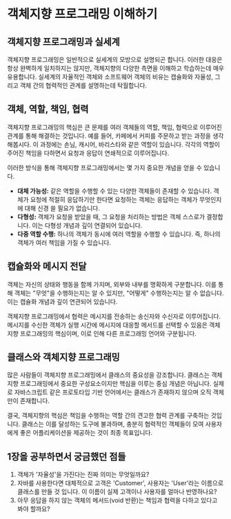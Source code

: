 # 객체지향 프로그래밍 이해하기

## 객체지향 프로그래밍과 실세계

객체지향 프로그래밍은 일반적으로 실세계의 모방으로 설명되곤 합니다. 이러한 대응은 항상 완벽하게 일치하지는 않지만, 객체지향의 다양한 측면을 이해하고 학습하는데 매우 유용합니다. 실세계의 자율적인 객체와 소프트웨어 객체의 비유는 캡슐화와 자율성, 그리고 객체 간의 협력적인 관계를 설명하는데 탁월합니다.

## 객체, 역할, 책임, 협력

객체지향 프로그래밍의 핵심은 큰 문제를 여러 객체들의 역할, 책임, 협력으로 이루어진 관계를 통해 해결하는 것입니다. 예를 들어, 카페에서 커피를 주문하고 받는 과정을 생각해봅시다. 이 과정에는 손님, 캐시어, 바리스타와 같은 역할이 있습니다. 각각의 역할이 주어진 책임을 다하면서 요청과 응답이 연쇄적으로 이루어집니다.

이러한 방식을 통해 객체지향 프로그래밍에서는 몇 가지 중요한 개념을 얻을 수 있습니다. 

- **대체 가능성:** 같은 역할을 수행할 수 있는 다양한 객체들이 존재할 수 있습니다. 객체가 요청에 적절히 응답하기만 한다면 요청하는 객체는 응답하는 객체가 무엇인지에 대해 신경 쓸 필요가 없습니다.
- **다형성:** 객체가 요청을 받았을 때, 그 요청을 처리하는 방법은 객체 스스로가 결정합니다. 이는 다형성 개념과 깊이 연결되어 있습니다.
- **다중 역할 수행:** 하나의 객체가 동시에 여러 역할을 수행할 수 있습니다. 즉, 하나의 객체가 여러 책임을 가질 수 있습니다.

## 캡슐화와 메시지 전달

객체는 자신의 상태와 행동을 함께 가지며, 외부와 내부를 명확하게 구분합니다. 이를 통해 객체는 "무엇"을 수행하는지는 알 수 있지만, "어떻게" 수행하는지는 알 수 없습니다. 이는 캡슐화 개념과 깊이 연관되어 있습니다.

객체지향 프로그래밍에서 협력은 메시지를 전송하는 송신자와 수신자로 이루어집니다. 메시지를 수신한 객체가 실행 시간에 메시지에 대응할 메서드를 선택할 수 있음은 객체지향 프로그래밍의 핵심이며, 이로 인해 다른 프로그래밍 언어와 구분됩니다.

## 클래스와 객체지향 프로그래밍

많은 사람들이 객체지향 프로그래밍에서 클래스의 중요성을 강조합니다. 클래스는 객체지향 프로그래밍에서 중요한 구성요소이지만 핵심을 이루는 중심 개념은 아닙니다. 실제로 자바스크립트 같은 프로토타입 기반 언어에서는 클래스가 존재하지 않으며 오직 객체만이 존재합니다.

결국, 객체지향의 핵심은 책임을 수행하는 역할 간의 견고한 협력 관계를 구축하는 것입니다. 클래스는 이를 달성하는 도구에 불과하며, 충분히 협력적인 객체들이 모여 사용자에게 좋은 어플리케이션을 제공하는 것이 최종 목표입니다.

## 1장을 공부하면서 궁금했던 점들

1. 객체가 '자율성'을 가진다는 진짜 의미는 무엇일까요?
2. 자바를 사용한다면 대체적으로 고객은 'Customer', 사용자는 'User'라는 이름으로 클래스를 만들 것 입니다. 이 이름이 실제 고객이나 사용자를 얼마나 반영하나요?
3. 아무 응답을 하지 않는 객체의 메서드(void 반환)는 책임과 협력을 다하고 있다고 봐야 할까요?